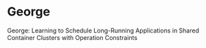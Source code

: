 # George
George: Learning to Schedule Long-Running Applications in Shared Container Clusters with Operation Constraints
